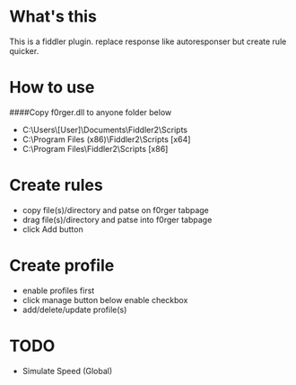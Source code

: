 What's this
===========
This is a fiddler plugin. replace response like autoresponser but create rule quicker.

How to use
==========
####Copy f0rger.dll to anyone folder below
* C:\Users\\[User]\Documents\Fiddler2\Scripts 
* C:\Program Files (x86)\Fiddler2\Scripts     [x64]
* C:\Program Files\Fiddler2\Scripts           [x86]

Create rules
============
* copy file(s)/directory and patse on f0rger tabpage
* drag file(s)/directory and patse into f0rger tabpage
* click Add button

Create profile
==============
* enable profiles first
* click manage button below enable checkbox
* add/delete/update profile(s)

TODO
====
* Simulate Speed (Global)
